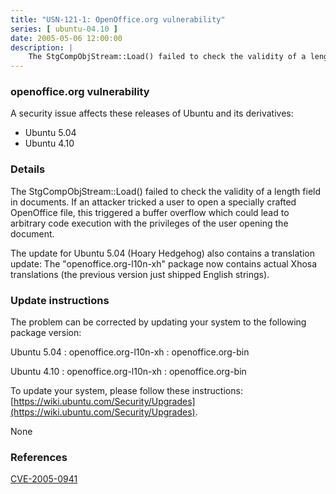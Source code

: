 ```yaml
---
title: "USN-121-1: OpenOffice.org vulnerability"
series: [ ubuntu-04.10 ]
date: 2005-05-06 12:00:00
description: |
    The StgCompObjStream::Load() failed to check the validity of a length field in documents. If an attacker tricked a user to open a specially crafted OpenOffice file, this triggered a buffer overflow which could lead to arbitrary code execution with the privileges of the user opening the document.
--- 
```

 
### openoffice.org vulnerability

A security issue affects these releases of Ubuntu and its derivatives:

* Ubuntu 5.04
* Ubuntu 4.10

### Details

The StgCompObjStream::Load() failed to check the validity of a length field in documents. If an attacker tricked a user to open a specially crafted OpenOffice file, this triggered a buffer overflow which could lead to arbitrary code execution with the privileges of the user opening the document.

The update for Ubuntu 5.04 (Hoary Hedgehog) also contains a translation update: The &quot;openoffice.org-l10n-xh&quot; package now contains actual Xhosa translations (the previous version just shipped English strings).

### Update instructions

The problem can be corrected by updating your system to the following package version:

Ubuntu 5.04
 : openoffice.org-l10n-xh 
 : openoffice.org-bin 

Ubuntu 4.10
 : openoffice.org-l10n-xh 
 : openoffice.org-bin 

To update your system, please follow these instructions: [https://wiki.ubuntu.com/Security/Upgrades](https://wiki.ubuntu.com/Security/Upgrades).

None

### References

 [CVE-2005-0941](http://people.ubuntu.com/~ubuntu-security/cve/CVE-2005-0941)
 
